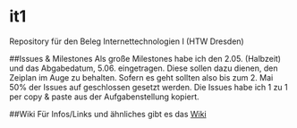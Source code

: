 # it1
Repository für den Beleg Internettechnologien I (HTW Dresden)

##Issues & Milestones
Als große Milestones habe ich den 2.05. (Halbzeit) und das Abgabedatum, 5.06. eingetragen. Diese sollen dazu dienen, den Zeiplan im Auge zu behalten. Sofern es geht sollten also bis zum 2. Mai 50% der Issues auf geschlossen gesetzt werden.
Die Issues habe ich 1 zu 1 per copy & paste aus der Aufgabenstellung kopiert.

##Wiki
Für Infos/Links und ähnliches gibt es das [Wiki](https://github.com/tuxflo/it1/wiki)

<script src="https://gist.github.com/tuxflo/573ed46a2aa1929c478ae07da5d3df01.js"></script>

